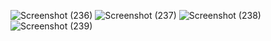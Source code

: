 ![Screenshot (236)](https://user-images.githubusercontent.com/89120960/201652720-7a9164ff-2394-45f5-8fc6-9da8b7e6b34a.png)
![Screenshot (237)](https://user-images.githubusercontent.com/89120960/201652725-6449cef8-f22c-485e-91d8-ce7f178d63f3.png)
![Screenshot (238)](https://user-images.githubusercontent.com/89120960/201652730-30ed3860-63dc-472c-b87a-5b1ea802f051.png)
![Screenshot (239)](https://user-images.githubusercontent.com/89120960/201652734-c2437746-baf0-41cf-8332-6fdab1deb371.png)
